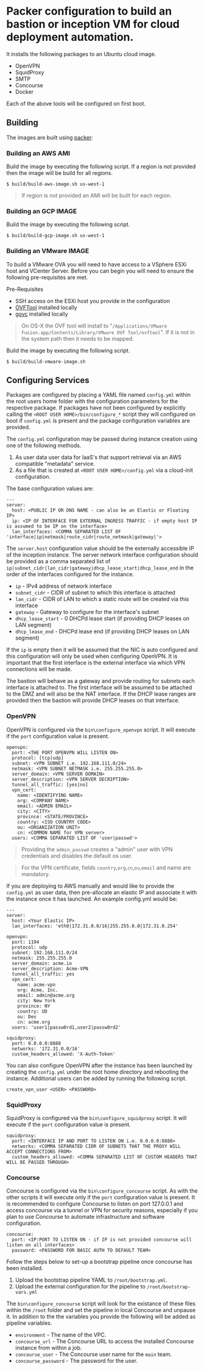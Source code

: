 # Packer configuration to build an bastion or inception VM for cloud deployment automation.

It installs the following packages to an Ubuntu cloud image.

* OpenVPN
* SquidProxy
* SMTP
* Concourse
* Docker

Each of the above tools will be configured on first boot. 

## Building

The images are built using [packer](http://packer.io/): 

### Building an AWS AMI

Build the image by executing the following script. If a region is not provided then the image will be build for all regions.

```
$ build/build-aws-image.sh us-west-1
```

> If region is not provided an AMI will be built for each region.

### Building an GCP IMAGE

Build the image by executing the following script.

```
$ build/build-gcp-image.sh us-west-1
```

### Building an VMware IMAGE

To build a VMware OVA you will need to have access to a VSphere ESXi host and VCenter Server. Before you can begin you will need to ensure the following pre-requisites are met.

Pre-Requisites

* SSH access on the ESXi host you provide in the configuration
* [OVFTool](https://www.vmware.com/support/developer/ovf/) installed locally
* [govc](https://github.com/vmware/govmomi/) installed locally

> On OS-X the OVF tool will install to "`/Applications/VMware Fusion.app/Contents/Library/VMware OVF Tool/ovftool`". If it is not in the system path then it needs to be mapped.

Build the image by executing the following script.

```
$ build/build-vmware-image.sh
```

## Configuring Services

Packages are configured by placing a YAML file named `config.yml` within the root users home folder with the configuration parameters for the respective package. If packages have not been configured by explicitly calling the `<ROOT USER HOME>/bin/configure_*` script they will configured on boot if `config.yml` is present and the package configuration variables are provided.

The `config.yml` configuration may be passed during instance creation using one of the following methods.

1. As user data user data for IaaS's that support retrieval via an AWS compatible "metadata" service.
2. As a file that is created at `<ROOT USER HOME>/config.yml` via a cloud-init configuration.

The base configuration values are:

```
---
server:
  host: <PUBLIC IP OR DNS NAME - can also be an Elastic or Floating IP>
  ip: <IP OF INTERFACE FOR EXTERNAL INGRESS TRAFFIC - if empty host IP is assumed to be IP on the interface>
  lan_interfaces: <COMMA SEPARATED LIST OF 'interface|ip|netmask|route_cidr|route_netmask|gateway|'>
```

The `server.host` configuration value should be the externally accessible IP of the inception instance. The server network interface configuration should be provided as a comma separated list of `ip|subnet_cidr|lan_cidr|gateway|dhcp_lease_start|dhcp_lease_end` in the order of the interfaces configured for the instance.

* `ip` - IPv4 address of network interface
* `subnet_cidr` - CIDR of subnet to which this interface is attached
* `lan_cidr` - CIDR of LAN to which a static route will be created via this interface
* `gateway` - Gateway to configure for the interface's subnet
* `dhcp_lease_start` - 0 DHCPd lease start (if providing DHCP leases on LAN segment)
* `dhcp_lease_end` - DHCPd lease end (if providing DHCP leases on LAN segment)

If the `ip` is empty then it will be assumed that the NIC is auto configured and this configuration will only be used when configuring OpenVPN. It is important that the first interface is the external interface via which VPN connections will be made. 

The bastion will behave as a gateway and provide routing for subnets each interface is attached to. The first interface will be assumed to be attached to the DMZ and will also be the NAT interface. If the DHCP lease ranges are provided then the bastion will provide DHCP leases on that interface.

### OpenVPN

OpenVPN is configured via the `bin\configure_openvpn` script. It will execute if the `port` configuration value is present.

```
openvpn:
  port: <THE PORT OPENVPN WILL LISTEN ON>
  protocol: [tcp|udp]
  subnet: <VPN SUBNET i.e. 192.168.111.0/24>
  netmask: <VPN SUBNET NETMASK i.e. 255.255.255.0>
  server_domain: <VPN SERVER DOMAIN>
  server_description: <VPN SERVER DECRIPTION>
  tunnel_all_traffic: [yes|no]
  vpn_cert:
    name: <IDENTIFYING NAME>
    org: <COMPANY NAME>
    email: <ADMIN EMAIL>
    city: <CITY>
    province: <STATE/PROVINCE>
    country: <ISO COUNTRY CODE>
    ou: <ORGANIZATION UNIT>
    cn: <COMMON NAME for VPN server>
  users: <COMMA SEPARATED LIST OF 'user|passwd'>
```

> Providing the `admin_passwd` creates a "admin" user with VPN credentials and disables the default os user.

> For the VPN certificate, fields `country`,`org`,`cn`,`ou`,`email` and name are mandatory.

If you are deploying to AWS manually and would like to provide the `config.yml` as user data, then pre-allocate an elastic IP and associate it with the instance once it has launched. An example config.yml would be:

```
---
server:
  host: <Your Elastic IP>
  lan_interfaces: 'eth0|172.31.0.0/16|255.255.0.0|172.31.0.254'

openvpn:
  port: 1194
  protocol: udp
  subnet: 192.168.111.0/24
  netmask: 255.255.255.0
  server_domain: acme.io
  server_description: Acme-VPN
  tunnel_all_traffic: yes
  vpn_cert:
    name: acme-vpn
    org: Acme, Inc.
    email: admin@acme.org
    city: New York
    province: NY
    country: UD
    ou: Dev
    cn: acme.org
  users: 'user1|passw0rd1,user2|passw0rd2'

squidproxy:
  port: 0.0.0.0:8888
  networks: '172.31.0.0/16'
  custom_headers_allowed: 'X-Auth-Token'
```

You can also configure OpenVPN after the instance has been launched by creating the `config.yml` under the root home directory and rebooting the instance. Additional users can be added by running the following script.

```
create_vpn_user <USER> <PASSWORD>
```

### SquidProxy

SquidProxy is configured via the `bin\configure_squidproxy` script. It will execute if the `port` configuration value is present.

```
squidproxy:
  port: <INTERFACE IP AND PORT TO LISTEN ON i.e. 0.0.0.0:8888>
  networks: <COMMA SEPARATED CIDR OF SUBNETS THAT THE PROXY WILL ACCEPT CONNECTIONS FROM>
  custom_headers_allowed: <COMMA SEPARATED LIST OF CUSTOM HEADERS THAT WILL BE PASSED THROUGH>
```

### Concourse

Concourse is configured via the `bin\configure_concourse` script. As with the other scripts it will execute only if the `port` configuration value is present. It is recommended to configure Concourse to listen on port 127.0.0.1 and access concourse via a tunnel or VPN for security reasons, especially if you plan to use Concourse to automate infrastructure and software configuration.

```
concourse:
  port: <IP:PORT TO LISTEN ON - if IP is not provided concourse will listen on all interfaces>
  password: <PASSWORD FOR BASIC AUTH TO DEFAULT TEAM>
```

Follow the steps below to set-up a bootstrap pipeline once concourse has been installed.

1. Upload the bootstrap pipeline YAML to `/root/bootstrap.yml`.
2. Upload the external configuration for the pipeline to `/root/bootstrap-vars.yml`

The `bin\configure_concourse` script will look for the existance of these files within the `/root` folder and set the pipeline in local Concourse and unpause it. In addition to the the variables you provide the following will be added as pipeline variables.

* `environment` - The name of the VPC.
* `concourse_url` - The Concourse URL to access the installed Concourse instance from within a job.
* `concourse_user` - The Concourse user name for the `main` team.
* `concourse_password` -  The password for the user.

